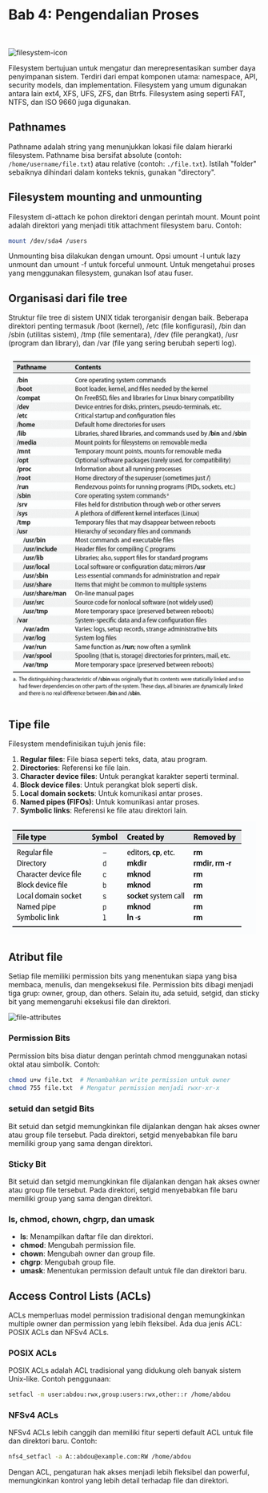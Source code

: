 # Bab 4: Pengendalian Proses
<br>

![filesystem-icon](https://miro.medium.com/v2/resize:fit:752/1*quw0WvsLLCxad3WC6fjQ1Q.png)

Filesystem bertujuan untuk mengatur dan merepresentasikan sumber daya penyimpanan sistem. Terdiri dari empat komponen utama: namespace, API, security models, dan implementation. Filesystem yang umum digunakan antara lain ext4, XFS, UFS, ZFS, dan Btrfs. Filesystem asing seperti FAT, NTFS, dan ISO 9660 juga digunakan.

## Pathnames

Pathname adalah string yang menunjukkan lokasi file dalam hierarki filesystem. Pathname bisa bersifat absolute (contoh: `/home/username/file.txt`) atau relative (contoh: `./file.txt`). Istilah "folder" sebaiknya dihindari dalam konteks teknis, gunakan "directory".

## Filesystem mounting and unmounting

Filesystem di-attach ke pohon direktori dengan perintah mount. Mount point adalah direktori yang menjadi titik attachment filesystem baru. Contoh:

```bash
mount /dev/sda4 /users
```

Unmounting bisa dilakukan dengan umount. Opsi umount -l untuk lazy unmount dan umount -f untuk forceful unmount. Untuk mengetahui proses yang menggunakan filesystem, gunakan lsof atau fuser.

## Organisasi dari file tree

Struktur file tree di sistem UNIX tidak terorganisir dengan baik. Beberapa direktori penting termasuk /boot (kernel), /etc (file konfigurasi), /bin dan /sbin (utilitas sistem), /tmp (file sementara), /dev (file perangkat), /usr (program dan library), dan /var (file yang sering berubah seperti log).

![pathnames](./image/pathnames.png)

## Tipe file

Filesystem mendefinisikan tujuh jenis file:

1. **Regular files**: File biasa seperti teks, data, atau program.
2. **Directories**: Referensi ke file lain.
3. **Character device files**: Untuk perangkat karakter seperti terminal.
4. **Block device files**: Untuk perangkat blok seperti disk.
5. **Local domain sockets**: Untuk komunikasi antar proses.
6. **Named pipes (FIFOs)**: Untuk komunikasi antar proses.
7. **Symbolic links**: Referensi ke file atau direktori lain.

![File Type Encoding](./image/file-type-encoding.png)

## Atribut file

Setiap file memiliki permission bits yang menentukan siapa yang bisa membaca, menulis, dan mengeksekusi file. Permission bits dibagi menjadi tiga grup: owner, group, dan others. Selain itu, ada setuid, setgid, dan sticky bit yang memengaruhi eksekusi file dan direktori.

![file-attributes](https://cdn.storyasset.link/nlFtWFR5rySdmletT0jhDUQ0tXl2/ms-yxhcfoletf.jpg)

### Permission Bits

Permission bits bisa diatur dengan perintah chmod menggunakan notasi oktal atau simbolik. Contoh:

```bash
chmod u+w file.txt  # Menambahkan write permission untuk owner
chmod 755 file.txt  # Mengatur permission menjadi rwxr-xr-x
```

### setuid dan setgid Bits

Bit setuid dan setgid memungkinkan file dijalankan dengan hak akses owner atau group file tersebut. Pada direktori, setgid menyebabkan file baru memiliki group yang sama dengan direktori.

### Sticky Bit

Bit setuid dan setgid memungkinkan file dijalankan dengan hak akses owner atau group file tersebut. Pada direktori, setgid menyebabkan file baru memiliki group yang sama dengan direktori.

### ls, chmod, chown, chgrp, dan umask

- **ls**: Menampilkan daftar file dan direktori.
- **chmod**: Mengubah permission file.
- **chown**: Mengubah owner dan group file.
- **chgrp**: Mengubah group file.
- **umask**: Menentukan permission default untuk file dan direktori baru.

## Access Control Lists (ACLs)

ACLs memperluas model permission tradisional dengan memungkinkan multiple owner dan permission yang lebih fleksibel. Ada dua jenis ACL: POSIX ACLs dan NFSv4 ACLs.

### POSIX ACLs

POSIX ACLs adalah ACL tradisional yang didukung oleh banyak sistem Unix-like. Contoh penggunaan:

```bash
setfacl -m user:abdou:rwx,group:users:rwx,other::r /home/abdou
```

### NFSv4 ACLs

NFSv4 ACLs lebih canggih dan memiliki fitur seperti default ACL untuk file dan direktori baru. Contoh:

```bash
nfs4_setfacl -a A::abdou@example.com:RW /home/abdou
```

Dengan ACL, pengaturan hak akses menjadi lebih fleksibel dan powerful, memungkinkan kontrol yang lebih detail terhadap file dan direktori.

